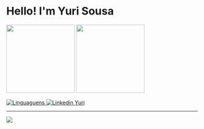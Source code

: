 <h1> Hello! I'm Yuri Sousa </h1>

<div>
<a href="https://www.linkedin.com/in/yuri-raphael/"></a>
<img height=180 align="center" src="https://github-readme-stats.vercel.app/api?username=YuriRASousa&show_icons=true&theme=radical"></img>
<img height=180 align="center" src="https://github-readme-stats.vercel.app/api/top-langs/?username=YuriRASousa&layout=compact&theme=radical"> </img>
</a>
</div>
<br>
<div>
  <a href="https://www.linkedin.com/in/yuri-raphael/">
  <img alt="Linguaguens" src="https://skillicons.dev/icons?i=py,java,mysql,js,html,css"> </img>
  </a>
  <a href="https://www.linkedin.com/in/yuri-raphael/">
  <img alt="Linkedin Yuri" src="https://skillicons.dev/icons?i=linkedin"> </img>
  </a>
    <hr>
</div>
<div>
<img align="center" src="https://raw.githubusercontent.com/trinib/trinib/snake/github-contribution-grid-snake-dark.svg"> </img>
</div>
